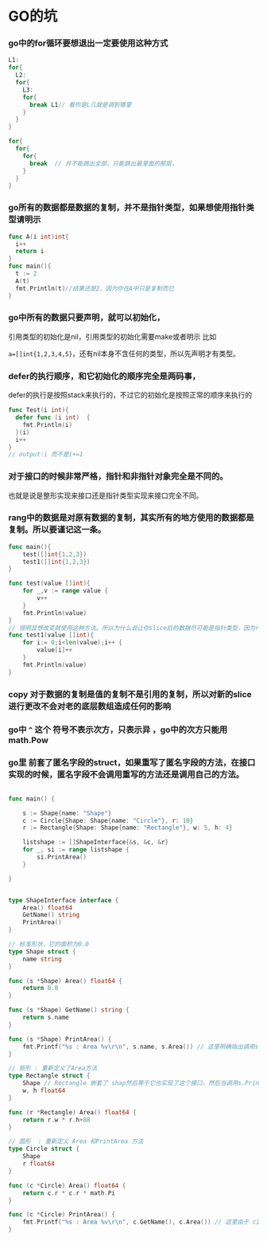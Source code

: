 # GO的坑
### go中的for循环要想退出一定要使用这种方式

```go
L1:
for{
  L2:
  for{
    L3:
    for{
      break L1// 看你是L几就是调到哪里
    }
  }
}
```
```go
for{
  for{
    for{
      break  // 并不能跳出全部，只能跳出最里面的那层，
    }
  }
}
```

### go所有的数据都是数据的复制，并不是指针类型，如果想使用指针类型请明示

```go
func A(i int)int{
  i++
  return i
}
func main(){
  t := 2
  A(t)
  fmt.Println(t)//结果还是2，因为你在A中只是复制而已
}
```
### go中所有的数据只要声明，就可以初始化，

引用类型的初始化是nil，引用类型的初始化需要make或者明示 比如

`a=[]int{1,2,3,4,5}`，还有nil本身不含任何的类型，所以先声明才有类型。

### defer的执行顺序，和它初始化的顺序完全是两码事，
defer的执行是按照stack来执行的，不过它的初始化是按照正常的顺序来执行的
```go
func Test(i int){
  defer func (i int)  {
    fmt.Println(i)
  }(i)
  i++
}
// output:i 而不是i+=1
```
### 对于接口的时候非常严格，指针和非指针对象完全是不同的。
也就是说是整形实现来接口还是指针类型实现来接口完全不同。
### rang中的数据是对原有数据的复制，其实所有的地方使用的数据都是复制。所以要谨记这一条。

```go
func main(){
    test([]int{1,2,3})
    test1([]int{1,2,3})
}

func test(value []int){
    for _,v := range value {
        v++
    }
    fmt.Println(value)
}
// 很明显想改变就使用这种方法。所以为什么说让你slice后的数据尽可能是指针类型，因为range会复制。
func test1(value []int){
    for i:= 0;i<len(value);i++ {
        value[i]++
    }
    fmt.Println(value)
}
```
### copy 对于数据的复制是值的复制不是引用的复制，所以对新的slice进行更改不会对老的底层数组造成任何的影响
### go中 `^` 这个 符号不表示次方，只表示异 ，go中的次方只能用 math.Pow
### go里 前套了匿名字段的struct，如果重写了匿名字段的方法，在接口实现的时候，匿名字段不会调用重写的方法还是调用自己的方法。

```go

func main() {

	s := Shape{name: "Shape"}
	c := Circle{Shape: Shape{name: "Circle"}, r: 10}
	r := Rectangle{Shape: Shape{name: "Rectangle"}, w: 5, h: 4}

	listshape := []ShapeInterface{&s, &c, &r}
	for _, si := range listshape {
		si.PrintArea()
	}

}


type ShapeInterface interface {
	Area() float64
	GetName() string
	PrintArea()
}

// 标准形状，它的面积为0.0
type Shape struct {
	name string
}

func (s *Shape) Area() float64 {
	return 0.0
}

func (s *Shape) GetName() string {
	return s.name
}

func (s *Shape) PrintArea() {
	fmt.Printf("%s : Area %v\r\n", s.name, s.Area()) // 这里明确指出调用s.Area()
}

// 矩形 : 重新定义了Area方法
type Rectangle struct {
	Shape // Rectangle 嵌套了 shap然后等于它也实现了这个接口，然后当调用s.PrintArea()的时候，里面的s.Area() 不是这个地方重新的这个而是shap中定义的那个
	w, h float64
}

func (r *Rectangle) Area() float64 {
	return r.w * r.h+88
}

// 圆形  : 重新定义 Area 和PrintArea 方法
type Circle struct {
	Shape
	r float64
}

func (c *Circle) Area() float64 {
	return c.r * c.r * math.Pi
}

func (c *Circle) PrintArea() {
	fmt.Printf("%s : Area %v\r\n", c.GetName(), c.Area()) // 这里由于 circle重新实现了printarea 所以c.Area()就是使用的它自己重写的那个。
}

```
